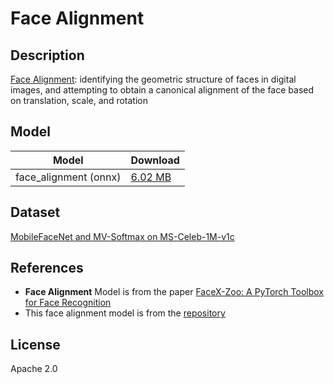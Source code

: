 <!--- SPDX-License-Identifier: Apache-2.0 -->

# Face Alignment

## Description

[Face Alignment](https://github.com/JDAI-CV/FaceX-Zoo/tree/main/face_sdk): identifying the geometric structure of faces in digital images, and attempting to obtain a canonical alignment of the face based on translation, scale, and rotation

## Model

| Model                 | Download                      |
|-----------------------|:------------------------------|
| face_alignment (onnx) |[6.02 MB](face_alignment.onnx) |

## Dataset

[MobileFaceNet and MV-Softmax on MS-Celeb-1M-v1c](https://github.com/JDAI-CV/FaceX-Zoo/tree/main/data)

## References

* **Face Alignment** Model is from the paper [FaceX-Zoo: A PyTorch Toolbox for Face Recognition](https://arxiv.org/pdf/2101.04407.pdf)
* This face alignment model is from the [repository](https://github.com/JDAI-CV/FaceX-Zoo/tree/main/face_sdk)

## License

Apache 2.0
